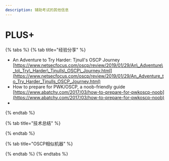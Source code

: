 ```yaml
---
description: 辅助考试的其他信息
---
```


# PLUS+

{% tabs %}
{% tab title="经验分享" %}
* An Adventure to Try Harder: Tjnull's OSCP Journey [https://www.netsecfocus.com/oscp/review/2019/01/29/An\_Adventure\_to\_Try\_Harder\_Tjnulls\_OSCP\_Journey.html](https://www.netsecfocus.com/oscp/review/2019/01/29/An_Adventure_to_Try_Harder_Tjnulls_OSCP_Journey.html)
* How to prepare for PWK/OSCP, a noob-friendly guide  [https://www.abatchy.com/2017/03/how-to-prepare-for-pwkoscp-noob](https://www.abatchy.com/2017/03/how-to-prepare-for-pwkoscp-noob)
* 
{% endtab %}

{% tab title="技术总结" %}

{% endtab %}

{% tab title="OSCP相似机器" %}

{% endtab %}
{% endtabs %}

